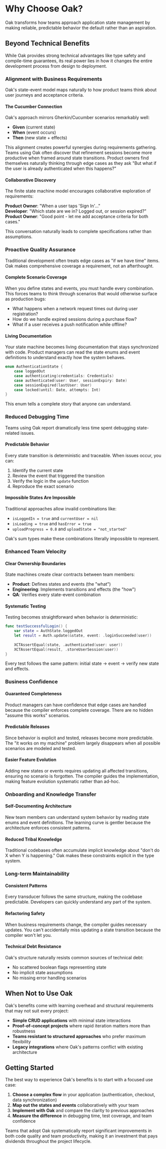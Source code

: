 # Why Choose Oak?

Oak transforms how teams approach application state management by making reliable, predictable behavior the default rather than an aspiration.

## Beyond Technical Benefits

While Oak provides strong technical advantages like type safety and compile-time guarantees, its real power lies in how it changes the entire development process from design to deployment.

### Alignment with Business Requirements

Oak's state-event model maps naturally to how product teams think about user journeys and acceptance criteria.

#### The Cucumber Connection

Oak's approach mirrors Gherkin/Cucumber scenarios remarkably well:
- **Given** (current state) 
- **When** (event occurs)
- **Then** (new state + effects)

This alignment creates powerful synergies during requirements gathering. Teams using Oak often discover that refinement sessions become more productive when framed around state transitions. Product owners find themselves naturally thinking through edge cases as they ask "But what if the user is already authenticated when this happens?"

#### Collaborative Discovery

The finite state machine model encourages collaborative exploration of requirements:

**Product Owner**: "When a user taps 'Sign In'..."  
**Developer**: "Which state are we in? Logged out, or session expired?"  
**Product Owner**: "Good point - let me add acceptance criteria for both cases."

This conversation naturally leads to complete specifications rather than assumptions.

### Proactive Quality Assurance

Traditional development often treats edge cases as "if we have time" items. Oak makes comprehensive coverage a requirement, not an afterthought.

#### Complete Scenario Coverage

When you define states and events, you must handle every combination. This forces teams to think through scenarios that would otherwise surface as production bugs:

- What happens when a network request times out during user registration?
- How do we handle expired sessions during a purchase flow?
- What if a user receives a push notification while offline?

#### Living Documentation

Your state machine becomes living documentation that stays synchronized with code. Product managers can read the state enums and event definitions to understand exactly how the system behaves.

```swift
enum AuthenticationState {
    case loggedOut
    case authenticating(credentials: Credentials)
    case authenticated(user: User, sessionExpiry: Date)
    case sessionExpired(lastUser: User)
    case locked(until: Date, attempts: Int)
}
```

This enum tells a complete story that anyone can understand.

### Reduced Debugging Time

Teams using Oak report dramatically less time spent debugging state-related issues.

#### Predictable Behavior

Every state transition is deterministic and traceable. When issues occur, you can:
1. Identify the current state
2. Review the event that triggered the transition
3. Verify the logic in the `update` function
4. Reproduce the exact scenario

#### Impossible States Are Impossible

Traditional approaches allow invalid combinations like:
- `isLoggedIn = true` and `currentUser = nil`
- `isLoading = true` and `hasError = true`
- `uploadProgress = 0.8` and `uploadState = "not_started"`

Oak's sum types make these combinations literally impossible to represent.

### Enhanced Team Velocity

#### Clear Ownership Boundaries

State machines create clear contracts between team members:
- **Product**: Defines states and events (the "what")
- **Engineering**: Implements transitions and effects (the "how")
- **QA**: Verifies every state-event combination

#### Systematic Testing

Testing becomes straightforward when behavior is deterministic:

```swift
func testSuccessfulLogin() {
    var state = AuthState.loggedOut
    let result = Auth.update(&state, event: .loginSucceeded(user))
    
    XCTAssertEqual(state, .authenticated(user: user))
    XCTAssertEqual(result, .storeUserSession(user))
}
```

Every test follows the same pattern: initial state → event → verify new state and effects.

### Business Confidence

#### Guaranteed Completeness

Product managers can have confidence that edge cases are handled because the compiler enforces complete coverage. There are no hidden "assume this works" scenarios.

#### Predictable Releases

Since behavior is explicit and tested, releases become more predictable. The "it works on my machine" problem largely disappears when all possible scenarios are modeled and tested.

#### Easier Feature Evolution

Adding new states or events requires updating all affected transitions, ensuring no scenario is forgotten. The compiler guides the implementation, making feature evolution systematic rather than ad-hoc.

### Onboarding and Knowledge Transfer

#### Self-Documenting Architecture

New team members can understand system behavior by reading state enums and event definitions. The learning curve is gentler because the architecture enforces consistent patterns.

#### Reduced Tribal Knowledge

Traditional codebases often accumulate implicit knowledge about "don't do X when Y is happening." Oak makes these constraints explicit in the type system.

### Long-term Maintainability

#### Consistent Patterns

Every transducer follows the same structure, making the codebase predictable. Developers can quickly understand any part of the system.

#### Refactoring Safety

When business requirements change, the compiler guides necessary updates. You can't accidentally miss updating a state transition because the compiler won't let you.

#### Technical Debt Resistance

Oak's structure naturally resists common sources of technical debt:
- No scattered boolean flags representing state
- No implicit state assumptions
- No missing error handling scenarios

## When Not to Use Oak

Oak's benefits come with learning overhead and structural requirements that may not suit every project:

- **Simple CRUD applications** with minimal state interactions
- **Proof-of-concept projects** where rapid iteration matters more than robustness
- **Teams resistant to structured approaches** who prefer maximum flexibility
- **Legacy integrations** where Oak's patterns conflict with existing architecture

## Getting Started

The best way to experience Oak's benefits is to start with a focused use case:

1. **Choose a complex flow** in your application (authentication, checkout, data synchronization)
2. **Map out the states and events** collaboratively with your team
3. **Implement with Oak** and compare the clarity to previous approaches
4. **Measure the difference** in debugging time, test coverage, and team confidence

Teams that adopt Oak systematically report significant improvements in both code quality and team productivity, making it an investment that pays dividends throughout the project lifecycle.